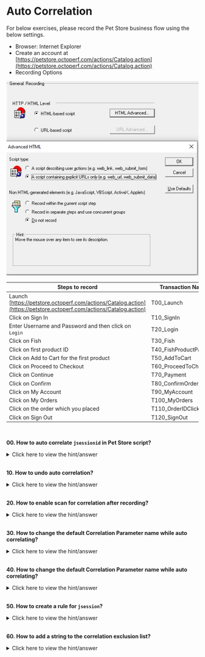 # Auto Correlation

For below exercises, please record the Pet Store business flow using the below settings.

* Browser: Internet Explorer
* Create an account at [https://petstore.octoperf.com/actions/Catalog.action](https://petstore.octoperf.com/actions/Catalog.action)
* Recording Options

![Recording Options](./assets/Instructions.jpg)

|   **Steps to record**   | **Transaction Name**  |
|   ---------------   | ----------------  |
|   Launch [https://petstore.octoperf.com/actions/Catalog.action](https://petstore.octoperf.com/actions/Catalog.action)   |   T00_Launch  |
|   Click on Sign In   |   T10_SignIn |
|   Enter Username and Password and then click on `Login` |   T20_Login    |
|   Click on Fish |   T30_Fish  |
|   Click on first product ID |   T40_FishProductPage  |
|   Click on Add to Cart for the first product  |   T50_AddToCart   |
|   Click on Proceed to Checkout    |   T60_ProceedToCheckout   |
|   Click on Continue   |   T70_Payment |
|   Click on Confirm    |   T80_ConfirmOrder    |
|   Click on My Account |   T90_MyAccount   |
|   Click on My Orders  |   T100_MyOrders   |
|   Click on the order which you placed |   T110_OrderIDClick   |
|   Click on Sign Out   |   T120_SignOut    |

<br/>

**00. How to auto correlate `jsessionid` in Pet Store script?**
<details><summary>Click here to view the hint/answer</summary>
<br/>
<p>
Click on `Design Studio`, select the respective jsessionid `Text in response` and then click on `Correlate` button.
</p>

![Auto Correlate](./assets/00.jpg)

</details><br/> 

**10. How to undo auto correlation?**
<details><summary>Click here to view the hint/answer</summary>
<br/>
<p>
Click on `Design Studio`, select the respective jsessionid `Text in response` and then click on `Undo Correlation` button.
</p>

![Auto Correlate](./assets/10.jpg)

</details><br/> 

**20. How to enable scan for correlation after recording?**
<details><summary>Click here to view the hint/answer</summary>
<br/>
<p>
Go to `Record > Recording Options`, click on `Configuration` under `Correlations` and make sure the `Scan for correlations applying:` have been checked as shown below.
</p>

![Auto Correlate](./assets/20.jpg)

</details><br/> 

**30. How to change the default Correlation Parameter name while auto correlating?**
<details><summary>Click here to view the hint/answer</summary>
<br/>
<p>
Click on `Design Studio`, select the respective jsessionid `Text in response` and then double click on the respective correlation parameter which will enable you to change the default parameter name.
</p>

![Auto Correlate](./assets/30.jpg)

</details><br/> 

**40. How to change the default Correlation Parameter name while auto correlating?**
<details><summary>Click here to view the hint/answer</summary>
<br/>
<p>
Click on `Design Studio`, select the respective jsessionid and then double click on the respective correlation parameter which will enable you to change the default parameter name.
</p>

![Auto Correlate](./assets/30.jpg)

</details><br/> 

**50. How to create a rule for `jsession`?**
<details><summary>Click here to view the hint/answer</summary>
<br/>
<p>
Click on `Design Studio`, select the respective jsessionid and then click on `Add as Rule`, enter a rule name and select the application from the drop down, and then click on OK to create a rule.
</p>

![Auto Correlate](./assets/30.jpg)

</details><br/>

**60. How to add a string to the correlation exclusion list?**
<details><summary>Click here to view the hint/answer</summary>
<br/>
<p>
Go to `Record > Recording Options`, click on `Configuration` under `Correlations`, click on `View and Edit` to add the string to the exclusion list.</p>

![Auto Correlate](./assets/60.jpg)

</details><br/> 
